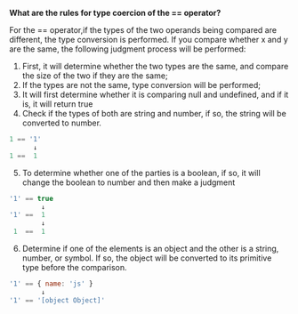 **What are the rules for type coercion of the == operator?**

For the == operator,if the types of the two operands being compared are different, the type conversion is performed. If you compare whether x and y are the same, the following judgment process will be performed:

1. First, it will determine whether the two types are the same, and compare the size of the two if they are the same;
2. If the types are not the same, type conversion will be performed;
3. It will first determine whether it is comparing null and undefined, and if it is, it will return true
4. Check if the types of both are string and number, if so, the string will be converted to number.

```javascript
1 == '1'
      ↓
1 ==  1
```

5. To determine whether one of the parties is a boolean, if so, it will change the boolean to number and then make a judgment

```javascript
'1' == true
        ↓
'1' ==  1
        ↓
 1  ==  1
```

6. Determine if one of the elements is an object and the other is a string, number, or symbol. If so, the object will be converted to its primitive type before the comparison.

```javascript
'1' == { name: 'js' }
        ↓
'1' == '[object Object]'
```